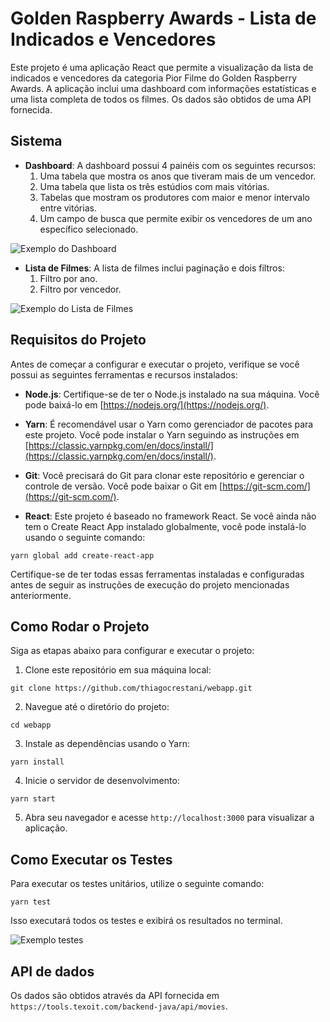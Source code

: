 # Golden Raspberry Awards - Lista de Indicados e Vencedores

Este projeto é uma aplicação React que permite a visualização da lista de indicados e vencedores da categoria Pior Filme do Golden Raspberry Awards. A aplicação inclui uma dashboard com informações estatísticas e uma lista completa de todos os filmes. Os dados são obtidos de uma API fornecida.

## Sistema

- **Dashboard**: A dashboard possui 4 painéis com os seguintes recursos:
  1. Uma tabela que mostra os anos que tiveram mais de um vencedor.
  2. Uma tabela que lista os três estúdios com mais vitórias.
  3. Tabelas que mostram os produtores com maior e menor intervalo entre vitórias.
  4. Um campo de busca que permite exibir os vencedores de um ano específico selecionado.

![Exemplo do Dashboard](https://github.com/thiagocrestani/react-front/blob/main/webapp/public/example2.png?raw=true)


- **Lista de Filmes**: A lista de filmes inclui paginação e dois filtros:
  1. Filtro por ano.
  2. Filtro por vencedor.

![Exemplo do Lista de Filmes](https://github.com/thiagocrestani/react-front/blob/main/webapp/public/example1.png?raw=true)

## Requisitos do Projeto

Antes de começar a configurar e executar o projeto, verifique se você possui as seguintes ferramentas e recursos instalados:

- **Node.js**: Certifique-se de ter o Node.js instalado na sua máquina. Você pode baixá-lo em [https://nodejs.org/](https://nodejs.org/).

- **Yarn**: É recomendável usar o Yarn como gerenciador de pacotes para este projeto. Você pode instalar o Yarn seguindo as instruções em [https://classic.yarnpkg.com/en/docs/install/](https://classic.yarnpkg.com/en/docs/install/).

- **Git**: Você precisará do Git para clonar este repositório e gerenciar o controle de versão. Você pode baixar o Git em [https://git-scm.com/](https://git-scm.com/).

- **React**: Este projeto é baseado no framework React. Se você ainda não tem o Create React App instalado globalmente, você pode instalá-lo usando o seguinte comando:

```
yarn global add create-react-app
```

Certifique-se de ter todas essas ferramentas instaladas e configuradas antes de seguir as instruções de execução do projeto mencionadas anteriormente.

## Como Rodar o Projeto

Siga as etapas abaixo para configurar e executar o projeto:

1. Clone este repositório em sua máquina local:
```
git clone https://github.com/thiagocrestani/webapp.git
```
2. Navegue até o diretório do projeto:
```
cd webapp
```
3. Instale as dependências usando o Yarn:
```
yarn install
```

4. Inicie o servidor de desenvolvimento:
```
yarn start
```

5. Abra seu navegador e acesse `http://localhost:3000` para visualizar a aplicação.

## Como Executar os Testes

Para executar os testes unitários, utilize o seguinte comando:
```
yarn test
```
Isso executará todos os testes e exibirá os resultados no terminal.

![Exemplo testes](https://github.com/thiagocrestani/react-front/blob/main/webapp/public/example3.png?raw=true)


## API de dados

Os dados são obtidos através da API fornecida em `https://tools.texoit.com/backend-java/api/movies`.
